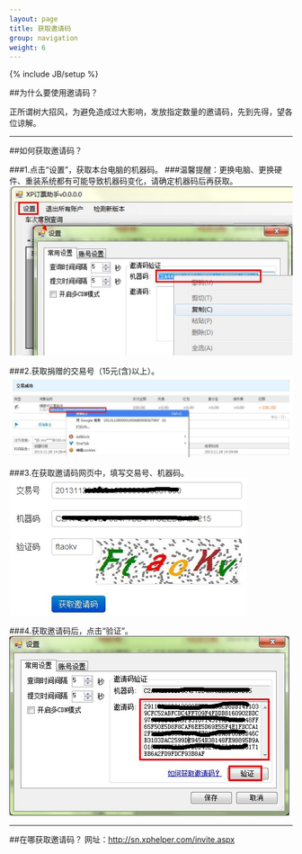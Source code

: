 ```yaml
---
layout: page
title: 获取邀请码
group: navigation
weight: 6
---
```


{% include JB/setup %}

##为什么要使用邀请码？

正所谓树大招风，为避免造成过大影响，发放指定数量的邀请码，先到先得，望各位谅解。
	
------

##如何获取邀请码？

###1.点击“设置”，获取本台电脑的机器码。
###温馨提醒：更换电脑、更换硬件、重装系统都有可能导致机器码变化，请确定机器码后再获取。
<img src="image/in_1.jpg" />

###2.获取捐赠的交易号（15元(含)以上）。
<img src="image/in_2.jpg" />

###3.在获取邀请码网页中，填写交易号、机器码。
<img src="image/in_3.jpg" />

###4.获取邀请码后，点击“验证”。
<img src="image/in_4.jpg" />

------

##在哪获取邀请码？
	网址：http://sn.xphelper.com/invite.aspx